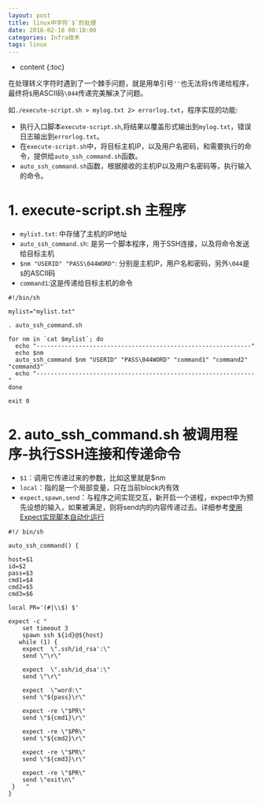```yaml
---
layout: post
title: linux中字符`$`的处理
date: 2018-02-18 00:10:00
categories: Infra技术
tags: linux
---
```

* content
{:toc}

在处理转义字符时遇到了一个棘手问题，就是用单引号`''`也无法将`$`传递给程序，最终将`$`用ASCII码`\044`传递完美解决了问题。

如`./execute-script.sh > mylog.txt 2> errorlog.txt`，程序实现的功能:
- 执行入口脚本`execute-script.sh`,将结果以覆盖形式输出到`mylog.txt`，错误日志输出到`errorlog.txt`。
- 在`execute-script.sh`中，将目标主机IP，以及用户名密码，和需要执行的命令，提供给`auto_ssh_command.sh`函数。
- `auto_ssh_command.sh`函数，根据接收的主机IP以及用户名密码等，执行输入的命令。


# 1. execute-script.sh 主程序

- `mylist.txt`: 中存储了主机的IP地址
- `auto_ssh_command.sh`: 是另一个脚本程序，用于SSH连接，以及将命令发送给目标主机
- `$nm "USERID" "PASS\044WORD"`: 分别是主机IP，用户名和密码，另外`\044`是`$`的ASCII码
- `command1`:这是传递给目标主机的命令

```
#!/bin/sh

mylist="mylist.txt"

. auto_ssh_command.sh

for nm in `cat $mylist`; do
  echo "-------------------------------------------------------------"
  echo $nm
  auto_ssh_command $nm "USERID" "PASS\044WORD" "command1" "command2" "command3"
  echo "--------------------------------------------------------------"
done

exit 0

```

# 2. auto_ssh_command.sh 被调用程序-执行SSH连接和传递命令

- `$1`：调用它传递过来的参数，比如这里就是$nm
- `local`：指的是一个局部变量，只在当前block内有效
- `expect,spawn,send`：与程序之间实现交互，新开启一个进程，expect中为预先设想的输入，如果被满足，则将send内的内容传递过去。详细参考[使用Expect实现脚本自动化运行]()

```
#!/ bin/sh

auto_ssh_command() {

host=$1
id=$2
pass=$3
cmd1=$4
cmd2=$5
cmd3=$6

local PR='(#|\\$) $'

expect -c "
    set timeout 3
    spawn ssh ${id}@${host}
   while (1) {
    expect  \".ssh/id_rsa':\"
    send \"\r\"

    expect  \".ssh/id_dsa':\"
    send \"\r\"

    expect  \"word:\"
    send \"${pass}\r\"

    expect -re \"$PR\"
    send \"${cmd1}\r\"

    expect -re \"$PR\"
    send \"${cmd2}\r\"

    expect -re \"$PR\"
    send \"${cmd3}\r\"

    expect -re \"$PR\"
    send \"exit\n\"
 }   "
}

```

